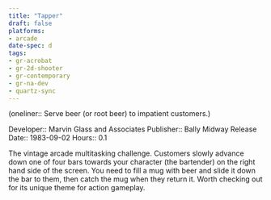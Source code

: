 ```yaml
---
title: "Tapper"
draft: false
platforms:
- arcade
date-spec: d
tags:
- gr-acrobat
- gr-2d-shooter 
- gr-contemporary 
- gr-na-dev
- quartz-sync
---
```


(oneliner:: Serve beer (or root beer) to impatient customers.)

Developer:: Marvin Glass and Associates
Publisher:: Bally Midway
Release Date:: 1983-09-02
Hours:: 0.1

The vintage arcade multitasking challenge. Customers slowly advance down one of four bars towards your character (the bartender) on the right hand side of the screen. You need to fill a mug with beer and slide it down the bar to them, then catch the mug when they return it. Worth checking out for its unique theme for action gameplay.